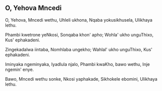 ## O, Yehova Mncedi

O, Yehova, Mncedi wethu, Uhleli ukhona,
Nqaba yokusikhusela, Ulikhaya lethu.

Phambi kwetrone yeNkosi, Sonqaba khon' apho;
Wohla' ukho unguThixo, Kus' ephakadeni.

Zingekadalwa iintaba, Nomhlaba ungekho;
Wahlal' ukho unguThixo, Kus' ephakadeni.

Iminyaka ngeminyaka, Iyadlula njalo,
Phambi kwaKho, bawo wethu, Inje ngemin' enye.

Bawo, Mncedi wethu sonke, Nkosi yaphakade,
Sikhokele ebomini, Ulikhaya lethu.

